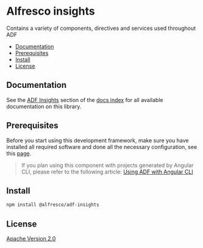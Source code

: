 # Alfresco insights

Contains a variety of components, directives and services used throughout ADF

<!-- markdown-toc start - Don't edit this section.  npm run toc to generate it-->

<!-- toc -->

- [Documentation](#documentation)
- [Prerequisites](#prerequisites)
- [Install](#install)
- [License](#license)

<!-- tocstop -->

<!-- markdown-toc end -->

## Documentation

See the [ADF Insights](../../docs/README.md#insights) section of the [docs index](../../docs/README.md)
for all available documentation on this library.

## Prerequisites

Before you start using this development framework, make sure you have installed all required software and done all the
necessary configuration, see this [page](https://github.com/Alfresco/alfresco-ng2-components/blob/master/PREREQUISITES.md).

> If you plan using this component with projects generated by Angular CLI, please refer to the following article: [Using ADF with Angular CLI](https://github.com/Alfresco/alfresco-ng2-components/wiki/Angular-CLI)

## Install

```sh
npm install @alfresco/adf-insights
```

## License

[Apache Version 2.0](https://github.com/Alfresco/alfresco-ng2-components/blob/master/LICENSE)
